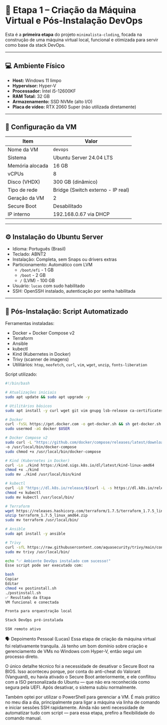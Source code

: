 # 🧱 Etapa 1 – Criação da Máquina Virtual e Pós-Instalação DevOps

Esta é a **primeira etapa** do projeto `minimalista-cloding`, focada na construção de uma máquina virtual local, funcional e otimizada para servir como base da stack DevOps.

---

## 💻 Ambiente Físico

- **Host:** Windows 11 limpo
- **Hypervisor:** Hyper-V
- **Processador:** Intel i5-12600KF
- **RAM Total:** 32 GB
- **Armazenamento:** SSD NVMe (alto I/O)
- **Placa de vídeo:** RTX 2060 Super (não utilizada diretamente)

---

## 🧩 Configuração da VM

| Item               | Valor                                        |
|--------------------|----------------------------------------------|
| Nome da VM         | `devops`                                     |
| Sistema            | Ubuntu Server 24.04 LTS                      |
| Memória alocada    | 16 GB                                        |
| vCPUs              | 8                                            |
| Disco (VHDX)       | 300 GB (dinâmico)                            |
| Tipo de rede       | Bridge (Switch externo - IP real)            |
| Geração da VM      | 2                                            |
| Secure Boot        | Desabilitado                                 |
| IP interno         | 192.168.0.67 via DHCP                        |

---

## ⚙️ Instalação do Ubuntu Server

- Idioma: Português (Brasil)
- Teclado: ABNT2
- Instalação: Completa, sem Snaps ou drivers extras
- Particionamento: Automático com LVM
  - `/boot/efi` - 1 GB
  - `/boot` - 2 GB
  - `/` (LVM) - 100 GB
- Usuário: `lucas` com sudo habilitado
- SSH: OpenSSH instalado, autenticação por senha habilitada

---

## 🔧 Pós-Instalação: Script Automatizado

Ferramentas instaladas:

- Docker + Docker Compose v2
- Terraform
- Ansible
- kubectl
- Kind (Kubernetes in Docker)
- Trivy (scanner de imagens)
- Utilitários: `htop`, `neofetch`, `curl`, `vim`, `wget`, `unzip`, `fonts-liberation`

Script utilizado:

```bash
#!/bin/bash

# Atualizações iniciais
sudo apt update && sudo apt upgrade -y

# Utilitários básicos
sudo apt install -y curl wget git vim gnupg lsb-release ca-certificates unzip fonts-liberation

# Docker
curl -fsSL https://get.docker.com -o get-docker.sh && sh get-docker.sh
sudo usermod -aG docker $USER

# Docker Compose v2
sudo curl -L "https://github.com/docker/compose/releases/latest/download/docker-compose-$(uname -s)-$(uname -m)" \\
-o /usr/local/bin/docker-compose
sudo chmod +x /usr/local/bin/docker-compose

# Kind (Kubernetes in Docker)
curl -Lo ./kind https://kind.sigs.k8s.io/dl/latest/kind-linux-amd64
chmod +x ./kind
sudo mv ./kind /usr/local/bin/kind

# kubectl
curl -LO "https://dl.k8s.io/release/$(curl -L -s https://dl.k8s.io/release/stable.txt)/bin/linux/amd64/kubectl"
chmod +x kubectl
sudo mv kubectl /usr/local/bin/

# Terraform
wget https://releases.hashicorp.com/terraform/1.7.5/terraform_1.7.5_linux_amd64.zip
unzip terraform_1.7.5_linux_amd64.zip
sudo mv terraform /usr/local/bin/

# Ansible
sudo apt install -y ansible

# Trivy
curl -sfL https://raw.githubusercontent.com/aquasecurity/trivy/main/contrib/install.sh | sh
sudo mv trivy /usr/local/bin/

echo "✅ Ambiente DevOps instalado com sucesso!"
Esse script pode ser executado com:

bash
Copiar
Editar
chmod +x postinstall.sh
./postinstall.sh
✅ Resultado da Etapa
VM funcional e conectada

Pronta para orquestração local

Stack DevOps pré-instalada

SSH remoto ativo
```
🗣️ Depoimento Pessoal (Lucas)
Essa etapa de criação da máquina virtual foi relativamente tranquila. Já tenho um bom domínio sobre criação e gerenciamento de VMs no Windows com Hyper-V, então segui um processo direto.

O único detalhe técnico foi a necessidade de desativar o Secure Boot na BIOS. Isso aconteceu porque, por conta do anti-cheat do Valorant (Vanguard), eu havia ativado o Secure Boot anteriormente, e ele conflitou com a ISO personalizada do Ubuntu — que não era reconhecida como segura pela UEFI. Após desativar, o sistema subiu normalmente.

Também optei por utilizar o PowerShell para gerenciar a VM. É mais prático no meu dia a dia, principalmente para ligar a máquina via linha de comando e iniciar sessões SSH rapidamente. Ainda não senti necessidade de automatizar tudo com script — para essa etapa, prefiro a flexibilidade do comando manual.
